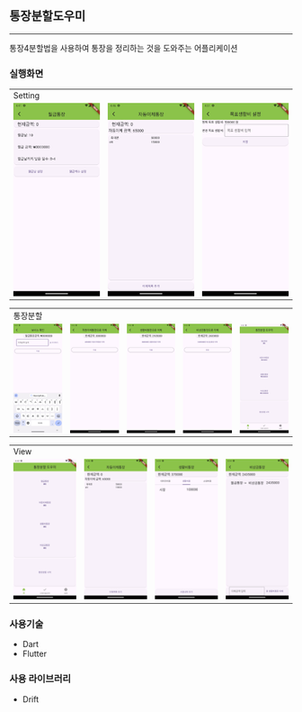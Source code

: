 ## 통장분할도우미

---
통장4분할법을 사용하여 통장을 정리하는 것을 도와주는 어플리케이션

### 실행화면
<div>
    <table>
        <tr>
            <td colspan ='3'>Setting</td>
        <tr>
            <td><img src="docs/saleryCheck.png" width="200"/></td>
            <td><img src="docs/automaticList.png" width="200"/></td>
            <td><img src="docs/settingLivingmoneyGoal.png" width="200"/></td>
        </tr>
    </table>
</div>

<div>
    <table>
        <tr>
            <td colspan ='5'>통장분할</td>
        <tr>
            <td><img src="docs/bonusCheck.png" width="200"/></td>
            <td><img src="docs/sendAutomoney.png" width="200"/></td>
            <td><img src="docs/sendLivingmoney.png" width="200"/></td>
            <td><img src="docs/sendNestEggmoney.png" width="200"></td>
            <td><img src="docs/splitEnd.png" width="200"></td>
        </tr>
    </table>
</div>

<div>
    <table>
        <tr>
            <td colspan ='4'>View</td>
        <tr>
            <td><img src="docs/home.png" width="200"/></td>
            <td><img src="docs/automaticList.png" width="200"/></td>
            <td><img src="docs/livingView.png" width="200"/></td>
            <td><img src="docs/nestEggView.png" width="200"/></td>
        </tr>
    </table>
</div>

### 사용기술
- Dart
- Flutter

### 사용 라이브러리
- Drift 